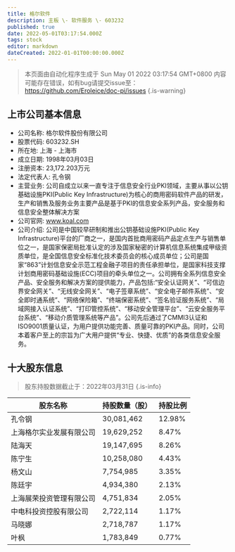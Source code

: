 ```yaml
---
title: 格尔软件
description: 主板 \- 软件服务 \- 603232
published: true
date: 2022-05-01T03:17:54.000Z
tags: stock
editor: markdown
dateCreated: 2022-01-01T00:00:00.000Z
---
```


> 本页面由自动化程序生成于 Sun May 01 2022 03:17:54 GMT+0800
> 内容可能存在错误，如有bug请提交issue至：https://github.com/Eroleice/doc-pi/issues
{.is-warning}

## 上市公司基本信息
- 公司名称: 格尔软件股份有限公司
- 股票代码: 603232.SH
- 所在地: 上海 - 上海市
- 成立日期: 1998年03月03日
- 注册资本: 23,172.203万元
- 法定代表人: 孔令钢
- 主营业务: 公司自成立以来一直专注于信息安全行业PKI领域，主要从事以公钥基础设施PKI(Public Key Infrastructure)为核心的商用密码软件产品的研发，生产和销售及服务业务主要产品是基于PKI的信息安全系列产品，安全服务和信息安全整体解决方案
- 公司官网: www.koal.com
- 公司介绍: 公司是中国较早研制和推出公钥基础设施PKI(Public Key Infrastructure)平台的厂商之一，是国内首批商用密码产品定点生产与销售单位之一，是国家保密局批准认定的涉及国家秘密的计算机信息系统集成甲级资质单位，是全国信息安全标准化技术委员会的核心成员单位；公司是国家“863”计划信息安全示范工程金融子项目的责任承担单位，是国家科技支撑计划商用密码基础设施(ECC)项目的牵头单位之一。公司拥有全系列信息安全产品、安全服务和解决方案的提供能力，产品包括:“安全认证网关”、“可信边界安全网关”、“无线安全网关”、“电子签章系统”、“安全电子邮件系统”、“安全即时通系统”、“网络保险箱”、“终端保密系统”、“签名验证服务系统”、“局域网接入认证系统”、“打印管控系统”、“移动安全管理平台”、“云安全服务平台系统”、“移动介质管理系统等产品”。公司先后通过了CMMI3认证和ISO9001质量认证，为用户提供功能完善、质量可靠的PKI产品。同时，公司本着客户至上的宗旨为广大用户提供“专业、快捷、优质”的各类信息安全服务。


## 十大股东信息
> 股东持股数据截止于：2022年03月31日
{.is-info}

| 股东名称 | 持股数量（股） | 持股比例 |
| --- | --- | --- |
| 孔令钢 | 30,081,462 | 12.98% |
| 上海格尔实业发展有限公司 | 19,629,252 | 8.47% |
| 陆海天 | 19,147,695 | 8.26% |
| 陈宁生 | 10,258,080 | 4.43% |
| 杨文山 | 7,754,985 | 3.35% |
| 陈廷宇 | 4,934,380 | 2.13% |
| 上海展荣投资管理有限公司 | 4,751,834 | 2.05% |
| 中电科投资控股有限公司 | 2,722,114 | 1.17% |
| 马晓娜 | 2,718,787 | 1.17% |
| 叶枫 | 1,783,849 | 0.77% |




